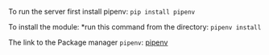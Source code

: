 To run the server first install pipenv:
`pip install pipenv`

To install the module:
*run this command from the directory: 
`pipenv install`


The link to the Package manager `pipenv`:
[pipenv](https://docs.pipenv.org/)
